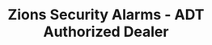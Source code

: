 ---
title: "Zions Security Alarms - ADT Authorized Dealer"
url: /desert-hot-springs/zions-security-alarms-adt-authorized-dealer/
shop: security
---